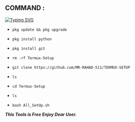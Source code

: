 ## COMMAND :

[![Typing SVG](https://readme-typing-svg.demolab.com?font=Fira+Code&pause=1000&color=FF2C10&background=31FF9400&width=435&lines=Termux+Basic+Setup+Tool+Enjoy+Guys%F0%9F%A4%9F)](https://git.io/typing-svg)

* `pkg update && pkg upgrade`

* `pkg install python`

* `pkg install git`

* `rm -rf Termux-Setup `

* `git clone https://github.com/MR-RAHAD-511/TERMUX-SETUP`

* `ls `
 
 * `cd Termux-Setup `
 
 * `ls `
 
 * `bash All_SetUp.sh`
 


___This Tools is Free Enjoy Dear User.___</br>
